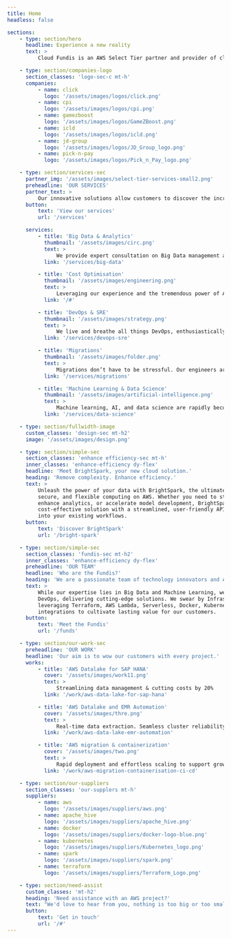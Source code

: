 ```yaml
---
title: Home
headless: false

sections:
    - type: section/hero
      headline: Experience a new reality
      text: >
          Cloud Fundis is an AWS Select Tier partner and provider of cloud-based analytics, big data, machine learning, and DevOps solutions.

    - type: section/companies-logo
      section_classes: 'logo-sec-c mt-h'
      companies:
          - name: click
            logo: '/assets/images/logos/click.png'
          - name: cpi
            logo: '/assets/images/logos/cpi.png'
          - name: gamezboost
            logo: '/assets/images/logos/GameZBoost.png'
          - name: icld
            logo: '/assets/images/logos/icld.png'
          - name: jd-group
            logo: '/assets/images/logos/JD_Group_logo.png'
          - name: pick-n-pay
            logo: '/assets/images/logos/Pick_n_Pay_logo.png'

    - type: section/services-sec
      partner_img: '/assets/images/select-tier-services-small2.png'
      preheadline: 'OUR SERVICES'
      partner_text: >
          Our innovative solutions allow customers to discover the incredible insights hidden in their data and the transformative impact of automation technologies.
      button:
          text: 'View our services'
          url: '/services'

      services:
          - title: 'Big Data & Analytics'
            thumbnail: '/assets/images/circ.png'
            text: >
                We provide expert consultation on Big Data management and meticulously implement Data Lakes, Data Warehouses, Dashboarding, and more, unlocking the full potential of your data.
            link: '/services/big-data'

          - title: 'Cost Optimisation'
            thumbnail: '/assets/images/engineering.png'
            text: >
                Leveraging our experience and the tremendous power of AWS solutions, we analyse and optimise your business expenditure, driving significant savings and enhancing your financial agility.
            link: '/#'

          - title: 'DevOps & SRE'
            thumbnail: '/assets/images/strategy.png'
            text: >
                We live and breathe all things DevOps, enthusiastically embracing the transformative impact these practices have on businesses. Let our deep expertise and passion guide you on your DevOps journey.
            link: '/services/devops-sre'

          - title: 'Migrations'
            thumbnail: '/assets/images/folder.png'
            text: >
                Migrations don’t have to be stressful. Our engineers are well versed in a wide range of AWS services and can assist you in the smooth migration of workloads & data of any size to AWS.
            link: '/services/migrations'

          - title: 'Machine Learning & Data Science'
            thumbnail: '/assets/images/artificial-intelligence.png'
            text: >
                Machine learning, AI, and data science are rapidly becoming the pillars of IT, revolutionising how businesses operate. We empower you to build a strong IT foundation that enhances workflows and drives innovation.
            link: '/services/data-science'

    - type: section/fullwidth-image
      custom_classes: 'design-sec mt-h2'
      image: '/assets/images/design.png'

    - type: section/simple-sec
      section_classes: 'enhance efficiency-sec mt-h'
      inner_classes: 'enhance-efficiency dy-flex'
      headline: 'Meet BrightSpark, your new cloud solution.'
      heading: 'Remove complexity. Enhance efficiency.'
      text: >
          Unleash the power of your data with BrightSpark, the ultimate platform for efficient,
          secure, and flexible computing on AWS. Whether you need to streamline data processing,
          enhance analytics, or accelerate model development, BrightSpark offers an accessible and
          cost-effective solution with a streamlined, user-friendly API that seamlessly integrates
          into your existing workflows.
      button:
          text: 'Discover BrightSpark'
          url: '/bright-spark'

    - type: section/simple-sec
      section_classes: 'fundis-sec mt-h2'
      inner_classes: 'enhance-efficiency dy-flex'
      preheadline: 'OUR TEAM'
      headline: 'Who are the Fundis?'
      heading: 'We are a passionate team of technology innovators and AWS-certified professionals.'
      text: >
          While our expertise lies in Big Data and Machine Learning, we also excel in Sys Admin and
          DevOps, delivering cutting-edge solutions. We swear by Infrastructure as Code,
          leveraging Terraform, AWS Lambda, Serverless, Docker, Kubernetes, and seamless
          integrations to cultivate lasting value for our customers.
      button:
          text: 'Meet the Fundis'
          url: '/funds'

    - type: section/our-work-sec
      preheadline: 'OUR WORK'
      headline: 'Our aim is to wow our customers with every project.'
      works:
          - title: 'AWS Datalake for SAP HANA'
            cover: '/assets/images/work11.png'
            text: >
                Streamlining data management & cutting costs by 20%
            link: '/work/aws-data-lake-for-sap-hana'

          - title: 'AWS Datalake and EMR Automation'
            cover: '/assets/images/thre.png'
            text: >
                Real-time data extraction. Seamless cluster reliability. Advanced data streaming.
            link: '/work/aws-data-lake-emr-automation'

          - title: 'AWS migration & containerization'
            cover: '/assets/images/two.png'
            text: >
                Rapid deployment and effortless scaling to support growth.
            link: '/work/aws-migration-containerisation-ci-cd'

    - type: section/our-suppliers
      section_classes: 'our-supplers mt-h'
      suppliers:
          - name: aws
            logo: '/assets/images/suppliers/aws.png'
          - name: apache_hive
            logo: '/assets/images/suppliers/apache_hive.png'
          - name: docker
            logo: '/assets/images/suppliers/docker-logo-blue.png'
          - name: kubernetes
            logo: '/assets/images/suppliers/Kubernetes_logo.png'
          - name: spark
            logo: '/assets/images/suppliers/spark.png'
          - name: terraform
            logo: '/assets/images/suppliers/Terraform_Logo.png'

    - type: section/need-assist
      custom_classes: 'mt-h2'
      heading: 'Need assistance with an AWS project?'
      text: "We'd love to hear from you, nothing is too big or too small."
      button:
          text: 'Get in touch'
          url: '/#'
---
```

